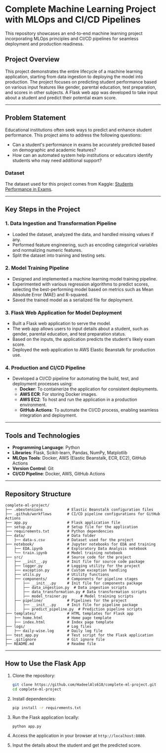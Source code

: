 # Complete Machine Learning Project with MLOps and CI/CD Pipelines

This repository showcases an end-to-end machine learning project incorporating MLOps principles and CI/CD pipelines for seamless deployment and production readiness.

## Project Overview

This project demonstrates the entire lifecycle of a machine learning application, starting from data ingestion to deploying the model into production. The project focuses on predicting student performance based on various input features like gender, parental education, test preparation, and scores in other subjects. A Flask web app was developed to take input about a student and predict their potential exam score.

---

## Problem Statement

Educational institutions often seek ways to predict and enhance student performance. This project aims to address the following questions:

- Can a student's performance in exams be accurately predicted based on demographic and academic features?
- How can an automated system help institutions or educators identify students who may need additional support?

### Dataset
The dataset used for this project comes from Kaggle: [Students Performance in Exams](https://www.kaggle.com/datasets/spscientist/students-performance-in-exams). 

---

## Key Steps in the Project

### 1. **Data Ingestion and Transformation Pipeline**
- Loaded the dataset, analyzed the data, and handled missing values if any.
- Performed feature engineering, such as encoding categorical variables and normalizing numeric features.
- Split the dataset into training and testing sets.

### 2. **Model Training Pipeline**
- Designed and implemented a machine learning model training pipeline.
- Experimented with various regression algorithms to predict scores, selecting the best-performing model based on metrics such as Mean Absolute Error (MAE) and R-squared.
- Saved the trained model as a serialized file for deployment.

### 3. **Flask Web Application for Model Deployment**
- Built a Flask web application to serve the model.
- The web app allows users to input details about a student, such as gender, parental education, and test preparation status.
- Based on the inputs, the application predicts the student's likely exam score.
- Deployed the web application to AWS Elastic Beanstalk for production use.

### 4. **Production and CI/CD Pipeline**
- Developed a CI/CD pipeline for automating the build, test, and deployment processes using:
  - **Docker**: To containerize the application for consistent deployments.
  - **AWS ECR**: For storing Docker images.
  - **AWS EC2**: To host and run the application in a production environment.
  - **GitHub Actions**: To automate the CI/CD process, enabling seamless integration and deployment.

---

## Tools and Technologies
- **Programming Language**: Python
- **Libraries**: Flask, Scikit-learn, Pandas, NumPy, Matplotlib
- **MLOps Tools**: Docker, AWS (Elastic Beanstalk, ECR, EC2), GitHub Actions
- **Version Control**: Git
- **CI/CD Pipeline**: Docker, AWS, GitHub Actions

---

## Repository Structure

```
complete-ml-project/
├── .ebextensions           # Elastic Beanstalk configuration files
├── .github/workflows       # CI/CD pipeline configurations for GitHub Actions
├── app.py                  # Flask application file
├── setup.py                # Setup file for the application
├── requirements.txt        # Python dependencies
├── data/                   # Data folder
│   ├── data-s.csv          # Dataset used for the project
├── notebook/               # Jupyter notebooks for EDA and training
│   ├── EDA.ipynb           # Exploratory Data Analysis notebook
│   └── train.ipynb         # Model training notebook
├── src/                    # Source code for the project
│   ├── __init__.py         # Init file for source code package
│   ├── logger.py           # Logging utility for the project
│   ├── exception.py        # Custom exception handling
│   ├── utils.py            # Utility functions
│   ├── components/         # Components for pipeline stages
│   │   ├── __init__.py     # Init file for components package
│   │   ├── data_ingestion.py  # Data ingestion scripts
│   │   ├── data_transformation.py # Data transformation scripts
│   │   ├── model_trainer.py      # Model training scripts
│   ├── pipeline/           # Pipelines for the project
│   │   ├── __init__.py     # Init file for pipeline package
│   │   ├── predict_pipeline.py  # Prediction pipeline scripts
├── templates/              # HTML templates for Flask app
│   ├── home.html           # Home page template
│   ├── index.html          # Index page template
├── logs/                   # Log files
│   ├── daily-wise.log      # Daily log file
├── test_app.py             # Test script for the Flask application
├── .gitignore              # Git ignore file
├── README.md               # Readme file
```

---

## How to Use the Flask App
1. Clone the repository:
   ```bash
   git clone https://github.com/HadeelAls618/complete-ml-project.git
   cd complete-ml-project
   ```

2. Install dependencies:
   ```bash
   pip install -r requirements.txt
   ```

3. Run the Flask application locally:
   ```bash
   python app.py
   ```

4. Access the application in your browser at `http://localhost:8080`.

5. Input the details about the student and get the predicted score.

